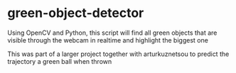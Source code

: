 # green-object-detector
Using OpenCV and Python, this script will find all green objects that are visible through the webcam in realtime and highlight the biggest one 

This was part of a larger project together with arturkuznetsou to predict the trajectory a green ball when thrown
